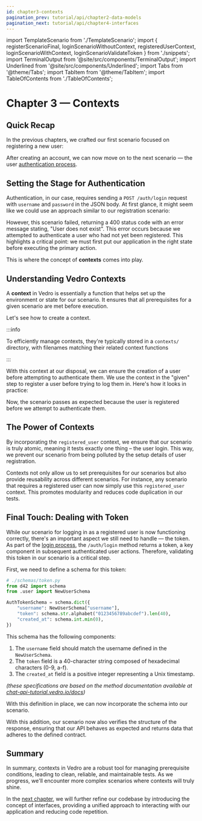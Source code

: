 ```yaml
---
id: chapter3-contexts
pagination_prev: tutorial/api/chapter2-data-models
pagination_next: tutorial/api/chapter4-interfaces
---
```


import TemplateScenario from './TemplateScenario';
import { registerScenarioFinal, loginScenarioWithoutContext, registeredUserContext,
         loginScenarioWithContext, loginScenarioValidateToken } from './snippets';
import TerminalOutput from '@site/src/components/TerminalOutput';
import Underlined from '@site/src/components/Underlined';
import Tabs from '@theme/Tabs';
import TabItem from '@theme/TabItem';
import TableOfContents from './TableOfContents';

# Chapter 3 — Contexts

<TableOfContents current="chapter3" />

## Quick Recap

In the previous chapters, we crafted our first scenario focused on registering a new user:

<TemplateScenario block={registerScenarioFinal} />

After creating an account, we can now move on to the next scenario — the user [authentication process](https://chat-api-tutorial.vedro.io/docs#/default/auth_login).

## Setting the Stage for Authentication

Authentication, in our case, requires sending a `POST /auth/login` request with `username` and `password` in the JSON body. At first glance, it might seem like we could use an approach similar to our registration scenario:

<TemplateScenario block={loginScenarioWithoutContext} />

However, this scenario failed, returning a 400 status code with an error message stating, <Underlined>"User does not exist"</Underlined>. This error occurs because we attempted to authenticate a user who had not yet been registered. This highlights a critical point: we must first put our application in the right state before executing the primary action.

This is where the concept of **contexts** comes into play.

## Understanding Vedro Contexts

A **context** in Vedro is essentially a function that helps set up the environment or state for our scenario. It ensures that all prerequisites for a given scenario are met before execution.

Let's see how to create a context.

<TemplateScenario block={registeredUserContext} />

:::info

To efficiently manage contexts, they're typically stored in a `contexts/` directory, with filenames matching their related context functions

:::

With this context at our disposal, we can ensure the creation of a user before attempting to authenticate them. We use the context in the "given" step to register a user before trying to log them in. Here's how it looks in practice:

<TemplateScenario block={loginScenarioWithContext} />

Now, the scenario passes as expected because the user is registered before we attempt to authenticate them.

## The Power of Contexts

By incorporating the `registered_user` context, we ensure that our scenario is truly atomic, meaning it tests exactly one thing – the user login. This way, we prevent our scenario from being polluted by the setup details of user registration.

Contexts not only allow us to set prerequisites for our scenarios but also provide reusability across different scenarios. For instance, any scenario that requires a registered user can now simply use this `registered_user` context. This promotes modularity and reduces code duplication in our tests.

## Final Touch: Dealing with Token

While our scenario for logging in as a registered user is now functioning correctly, there's an important aspect we still need to handle — the token. As part of the [login process](https://chat-api-tutorial.vedro.io/docs#/default/auth_login), the `/auth/login` method returns a token, a key component in subsequent authenticated user actions. Therefore, validating this token in our scenario is a critical step.

First, we need to define a schema for this token:

```python
# ./schemas/token.py
from d42 import schema
from .user import NewUserSchema

AuthTokenSchema = schema.dict({
    "username": NewUserSchema["username"],
    "token": schema.str.alphabet("0123456789abcdef").len(40),
    "created_at": schema.int.min(0),
})
```

This schema has the following components:

1. The `username` field should match the username defined in the `NewUserSchema`.
2. The `token` field is a 40-character string composed of hexadecimal characters (0-9, a-f).
3. The `created_at` field is a positive integer representing a Unix timestamp.

_(these specifications are based on the method documentation available at [chat-api-tutorial.vedro.io/docs](https://chat-api-tutorial.vedro.io/docs#/default/auth_register))_

With this definition in place, we can now incorporate the schema into our scenario.

<TemplateScenario block={loginScenarioValidateToken} />

With this addition, our scenario now also verifies the structure of the response, ensuring that our API behaves as expected and returns data that adheres to the defined contract.

## Summary

In summary, contexts in Vedro are a robust tool for managing prerequisite conditions, leading to clean, reliable, and maintainable tests. As we progress, we'll encounter more complex scenarios where contexts will truly shine.

In the [next chapter](./chapter4-interfaces.md), we will further refine our codebase by introducing the concept of interfaces, providing a unified approach to interacting with our application and reducing code repetition.
